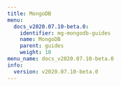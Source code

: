 ```yaml
---
title: MongoDB
menu:
  docs_v2020.07.10-beta.0:
    identifier: mg-mongodb-guides
    name: MongoDB
    parent: guides
    weight: 10
menu_name: docs_v2020.07.10-beta.0
info:
  version: v2020.07.10-beta.0
---
```


